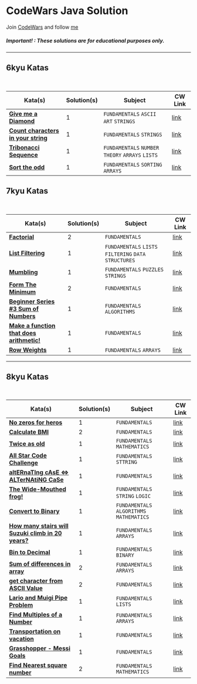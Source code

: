 # CodeWars Java Solution

Join [CodeWars](https://www.codewars.com/dashboard) and follow [me](https://www.codewars.com/users/panifedov)

##### Important! : These solutions are for educational purposes only.


---

## 6kyu Katas

<br>

| Kata(s)                                                            | Solution(s) | Subject                                         | CW Link |
|--------------------------------------------------------------------|-------------|-------------------------------------------------|--|
| [**Give me a Diamond**](https://github.com/panifedov/CodeWars_Java_Solutions/blob/52d6d74bb017c507aca3909c6a94da3d0d63bd1a/6kyuKatas/Give%20me%20a%20Diamond.md) | 1           | `FUNDAMENTALS` `ASCII ART` `STRINGS`            | [link](https://www.codewars.com/kata/5503013e34137eeeaa001648/train/java) |
| [**Count characters in your string**](https://github.com/panifedov/CodeWars_Java_Solutions/blob/52d6d74bb017c507aca3909c6a94da3d0d63bd1a/6kyuKatas/Count%20characters%20in%20your%20string.md) | 1           | `FUNDAMENTALS` `STRINGS`                        | [link](https://www.codewars.com/kata/52efefcbcdf57161d4000091/train/java) |
| [**Tribonacci Sequence**](https://github.com/panifedov/CodeWars_Java_Solutions/blob/3c19a639cd8f1a4f06f3a7b1f554329d5433fb06/6kyuKatas/Tribonacci%20Sequence.md) | 1           | `FUNDAMENTALS` `NUMBER THEORY` `ARRAYS` `LISTS` | [link](https://www.codewars.com/kata/556deca17c58da83c00002db/train/java) |
| [**Sort the odd**](https://github.com/panifedov/CodeWars_Java_Solutions/blob/abadc34ce0ddcd7c771ad626ad43ab226bc3956a/6kyuKatas/Sort%20the%20odd.md) | 1           | `FUNDAMENTALS` `SORTING`  `ARRAYS`   | [link](https://www.codewars.com/kata/578aa45ee9fd15ff4600090d/train/java) |



## 7kyu Katas

<br>

| Kata(s)      | Solution(s) | Subject                                 | CW Link |
|------------------------------|-------------|--------|--|
| [**Factorial**](7kyuKatas/Factorial.md)                | 2           | `FUNDAMENTALS`                          | [link](https://www.codewars.com/kata/57a049e253ba33ac5e000212/train/java) |
| [**List Filtering**](https://github.com/panifedov/CodeWars_Java_Solutions/blob/2f04c27bb0ac81d1469f0d458aba22570ef35991/7kyuKatas/List%20Filtering.md) | 1           | `FUNDAMENTALS` `LISTS` `FILTERING` `DATA STRUCTURES` | [link](https://www.codewars.com/kata/53dbd5315a3c69eed20002dd/train/java) |
| [**Mumbling**](7kyuKatas/Mumbling.md)                     | 1           | `FUNDAMENTALS` `PUZZLES` `STRINGS`      | [link](https://www.codewars.com/kata/5667e8f4e3f572a8f2000039/train/java) |
| [**Form The Minimum**](https://github.com/panifedov/CodeWars_Java_Solutions/blob/f73dd1a509e27405b8d382fe32c38ed2a28aca61/7kyuKatas/Form%20The%20Minimum.md) | 2           | `FUNDAMENTALS`                          | [link](https://www.codewars.com/kata/5ac6932b2f317b96980000ca/train/java) |
| [**Beginner Series #3 Sum of Numbers**](https://github.com/panifedov/CodeWars_Java_Solutions/blob/f73dd1a509e27405b8d382fe32c38ed2a28aca61/7kyuKatas/Beginner%20Series%20%233%20Sum%20of%20Numbers.md)| 1           | `FUNDAMENTALS`  `ALGORITHMS`            | [link](https://www.codewars.com/kata/55f2b110f61eb01779000053/train/java) |
| [**Make a function that does arithmetic!**](https://github.com/panifedov/CodeWars_Java_Solutions/blob/cc1c62645a4eb4e3db5c22341227c6bb5e43022b/7kyuKatas/Make%20a%20function%20that%20does%20arithmetic!.md)| 1           | `FUNDAMENTALS`            | [link](https://www.codewars.com/kata/583f158ea20cfcbeb400000a/train/java) |
| [**Row Weights**](https://github.com/panifedov/CodeWars_Java_Solutions/blob/7f1b5344952f61e4981b7d7d9106e5dcd92afa57/7kyuKatas/Row%20Weights.md)| 1           | `FUNDAMENTALS` `ARRAYS`      | [link](https://www.codewars.com/kata/5abd66a5ccfd1130b30000a9/train/java) |



---

## 8kyu Katas

<br>

| Kata(s)           | Solution(s) | Subject                | CW Link |
|-----------------|-------------|------------------------|--|
| [**No zeros for heros**](https://github.com/panifedov/CodeWars_Java_Solutions/blob/a9bb78df3a8d9529e36e17dfc6dc1f8b56a74fea/8kyuKatas/No%20zeros%20for%20heros.md) | 1           | `FUNDAMENTALS`         | [link](https://www.codewars.com/kata/570a6a46455d08ff8d001002/train/java) |
| [**Calculate BMI**](https://github.com/panifedov/CodeWars_Java_Solutions/blob/4be808b9914ac76a4aedb199eb37a205a4854865/8kyuKatas/Calculate%20BMI.md) | 2           | `FUNDAMENTALS`         | [link](https://www.codewars.com/kata/57a429e253ba3381850000fb/train/java) |
| [**Twice as old**](https://github.com/panifedov/CodeWars_Java_Solutions/blob/4be808b9914ac76a4aedb199eb37a205a4854865/8kyuKatas/Twice%20as%20old.md) | 1           | `FUNDAMENTALS` `MATHEMATICS` | [link](https://www.codewars.com/kata/5b853229cfde412a470000d0/train/java) |
| [**All Star Code Challenge**](https://github.com/panifedov/CodeWars_Java_Solutions/blob/8cc69d440dc8358da09b71ac631be69931f8a84a/8kyuKatas/All%20Star%20Code%20Challenge%20%2318.md) | 1           | `FUNDAMENTALS` `STTRING` | [link](https://www.codewars.com/kata/5865918c6b569962950002a1/train/java) |
| [**altERnaTIng cAsE <=> ALTerNAtiNG CaSe**](https://github.com/panifedov/CodeWars_Java_Solutions/blob/8cc69d440dc8358da09b71ac631be69931f8a84a/8kyuKatas/altERnaTIng%20cAsE%20%3C=%3E%20ALTerNAtiNG%20CaSe.md) | 1           | `FUNDAMENTALS`         | [link](https://www.codewars.com/kata/56efc695740d30f963000557/train/java) |
| [**The Wide-Mouthed frog!**](https://github.com/panifedov/CodeWars_Java_Solutions/blob/8cc69d440dc8358da09b71ac631be69931f8a84a/8kyuKatas/The%20Wide-Mouthed%20frog!.md) | 1           | `FUNDAMENTALS` `STRING` `LOGIC` | [link](https://www.codewars.com/kata/57ec8bd8f670e9a47a000f89/train/java) |
| [**Convert to Binary**](https://github.com/panifedov/CodeWars_Java_Solutions/blob/73c032ba3a1f9f80e32f029441c75cb5db1d4685/8kyuKatas/Convert%20to%20Binary.md) | 1           | `FUNDAMENTALS` `ALGORITHMS` `MATHEMATICS` | [link](https://www.codewars.com/kata/59fca81a5712f9fa4700159a/train/java) |
| [**How many stairs will Suzuki climb in 20 years?**](https://github.com/panifedov/CodeWars_Java_Solutions/blob/fd6ba4b7d43addb69672993249e8809634adf5a1/8kyuKatas/How%20many%20stairs%20will%20Suzuki%20climb%20in%2020%20years%3F.md) | 1           | `FUNDAMENTALS` `ARRAYS` | [link](https://www.codewars.com/kata/56fc55cd1f5a93d68a001d4e/train/java) |
| [**Bin to Decimal**](https://github.com/panifedov/CodeWars_Java_Solutions/blob/fd6ba4b7d43addb69672993249e8809634adf5a1/8kyuKatas/Bin%20to%20Decimal.md) | 1           | `FUNDAMENTALS` `BINARY` | [link](https://www.codewars.com/kata/57a5c31ce298a7e6b7000334/train/java) |
| [**Sum of differences in array**](https://github.com/panifedov/CodeWars_Java_Solutions/blob/52d6d74bb017c507aca3909c6a94da3d0d63bd1a/8kyuKatas/Sum%20of%20differences%20in%20array.md) | 2           | `FUNDAMENTALS` `ARRAYS` | [link](https://www.codewars.com/kata/5b73fe9fb3d9776fbf00009e/train/java) |
| [**get character from ASCII Value**](https://github.com/panifedov/CodeWars_Java_Solutions/blob/52d6d74bb017c507aca3909c6a94da3d0d63bd1a/8kyuKatas/get%20character%20from%20ASCII%20Value.md) | 2           | `FUNDAMENTALS`   | [link](https://www.codewars.com/kata/55ad04714f0b468e8200001c/train/java) |
| [**Lario and Muigi Pipe Problem**](https://github.com/panifedov/CodeWars_Java_Solutions/blob/2e04c424930d5028973149ca5bf7011128d1e8bb/8kyuKatas/Lario%20and%20Muigi%20Pipe%20Problem.md) | 1           | `FUNDAMENTALS`  `LISTS` | [link](https://www.codewars.com/kata/56b29582461215098d00000f/train/java) |
| [**Find Multiples of a Number**](https://github.com/panifedov/CodeWars_Java_Solutions/blob/aade9d0d2249c183ab356da2e22d3506f27b8ff1/8kyuKatas/Find%20Multiples%20of%20a%20Number.md) | 1           | `FUNDAMENTALS`  `ARRAYS` | [link](https://www.codewars.com/kata/58ca658cc0d6401f2700045f/train/java) |
| [**Transportation on vacation**](https://github.com/panifedov/CodeWars_Java_Solutions/blob/a2451723e9f0893c68b2f8d55b4821395972aa81/8kyuKatas/Transportation%20on%20vacation.md) | 1           | `FUNDAMENTALS`   | [link](https://www.codewars.com/kata/568d0dd208ee69389d000016/train/java) |
| [**Grasshopper - Messi Goals**](https://github.com/panifedov/CodeWars_Java_Solutions/blob/b0e2c287a0f8032e08ad2e28d52fe19bc502eceb/8kyuKatas/Grasshopper%20-%20Messi%20Goals.md) | 1           | `FUNDAMENTALS`   | [link](https://www.codewars.com/kata/55ca77fa094a2af31f00002a/train/java) |
| [**Find Nearest square number**]() | 2           | `FUNDAMENTALS` `MATHEMATICS`  | [link](https://www.codewars.com/kata/5a805d8cafa10f8b930005ba/train/java) |

